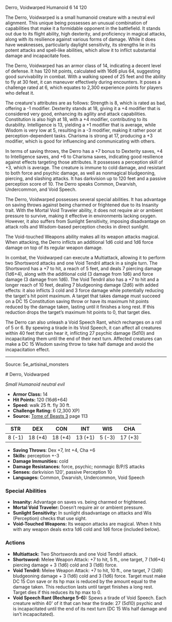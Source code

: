 <MonsterName/>Derro, Voidwarped</MonsterName>
<CreatureType/>Humanoid</CreatureType>
<CR/>6</CR>
<AC/>14</AC>
<HP/>120</HP>
<summary>The Derro, Voidwarped is a small humanoid creature with a neutral evil alignment. This unique being possesses an unusual combination of capabilities that make it a formidable opponent in the battlefield. It stands out due to its flight ability, high dexterity, and proficiency in magical attacks, along with its resilience against various forms of damage. While it does have weaknesses, particularly daylight sensitivity, its strengths lie in its potent attacks and spell-like abilities, which allow it to inflict substantial damage and incapacitate foes.</summary>

<detail>

The Derro, Voidwarped has an armor class of 14, indicating a decent level of defense. It has 120 hit points, calculated with 16d6 plus 64, suggesting good survivability in combat. With a walking speed of 25 feet and the ability to fly at 30 feet, it can maneuver effectively during encounters. It poses a challenge rated at 6, which equates to 2,300 experience points for players who defeat it.

The creature's attributes are as follows: Strength is 8, which is rated as bad, offering a -1 modifier. Dexterity stands at 18, giving it a +4 modifier that is considered very good, enhancing its agility and attack capabilities. Constitution is also high at 18, with a +4 modifier, contributing to its durability. Intelligence is 13, yielding a +1 modifier that is average, while Wisdom is very low at 5, resulting in a -3 modifier, making it rather poor at perception-dependent tasks. Charisma is strong at 17, producing a +3 modifier, which is good for influencing and communicating with others.

In terms of saving throws, the Derro has a +7 bonus to Dexterity saves, +4 to Intelligence saves, and +6 to Charisma saves, indicating good resilience against effects targeting those attributes. It possesses a perception skill of +3, which is average. The creature is immune to cold damage, and resistant to both force and psychic damage, as well as nonmagical bludgeoning, piercing, and slashing attacks. It has darkvision up to 120 feet and a passive perception score of 10. The Derro speaks Common, Dwarvish, Undercommon, and Void Speech.

The Derro, Voidwarped possesses several special abilities. It has advantage on saving throws against being charmed or frightened due to its Insanity trait. With the Mortal Void Traveler ability, it does not require air or ambient pressure to survive, making it effective in environments lacking oxygen. However, it also suffers from Sunlight Sensitivity, imposing disadvantage on attack rolls and Wisdom-based perception checks in direct sunlight.

The Void-touched Weapons ability makes all its weapon attacks magical. When attacking, the Derro inflicts an additional 1d6 cold and 1d6 force damage on top of its regular weapon damage. 

In combat, the Voidwarped can execute a Multiattack, allowing it to perform two Shortsword attacks and one Void Tendril attack in a single turn. The Shortsword has a +7 to hit, a reach of 5 feet, and deals 7 piercing damage (1d6+4), along with the additional cold (3 damage from 1d6) and force damage (3 damage from 1d6). The Void Tendril also has a +7 to hit and a longer reach of 10 feet, dealing 7 bludgeoning damage (2d6) with added effects: it also inflicts 3 cold and 3 force damage while potentially reducing the target's hit point maximum. A target that takes damage must succeed on a DC 15 Constitution saving throw or have its maximum hit points reduced by the damage taken, lasting until it finishes a long rest. If this reduction drops the target’s maximum hit points to 0, that target dies.

The Derro can also unleash a Void Speech Rant, which recharges on a roll of 5 or 6. By spewing a tirade in its Void Speech, it can affect all creatures within 40 feet that can hear it, inflicting 27 psychic damage (5d10) and incapacitating them until the end of their next turn. Affected creatures can make a DC 15 Wisdom saving throw to take half damage and avoid the incapacitation effect.</detail>



---

Source: 5e_artisinal_monsters

<statblock>
# Derro, Voidwarped

*Small* *Humanoid* *neutral evil*

- **Armor Class:** 14
- **Hit Points:** 120 (16d6+64)
- **Speed:** walk 25 ft. fly 30 ft.
- **Challenge Rating:** 6 (2,300 XP)
- **Source:** [Tome of Beasts 3](https://koboldpress.com/kpstore/product/tome-of-beasts-3-for-5th-edition/) page 113

| STR | DEX | CON | INT | WIS | CHA |
| --- | --- | --- | --- | --- | --- |
| 8 (-1) | 18 (+4) | 18 (+4) | 13 (+1) | 5 (-3) | 17 (+3) |

- **Saving Throws**: Dex +7, Int +4, Cha +6
- **Skills:** perception +-3
- **Damage Immunities:** cold
- **Damage Resistances:** force, psychic; nonmagic B/P/S attacks
- **Senses:** darkvision 120', passive Perception 10
- **Languages:** Common, Dwarvish, Undercommon, Void Speech

### Special Abilities

- **Insanity:** Advantage on saves vs. being charmed or frightened.
- **Mortal Void Traveler:** Doesn’t require air or ambient pressure.
- **Sunlight Sensitivity:** In sunlight disadvantage on attacks and Wis (Perception) checks that use sight.
- **Void-Touched Weapons:** Its weapon attacks are magical. When it hits with any weapon deals extra 1d6 cold and 1d6 force (included below).

### Actions

- **Multiattack:** Two Shortswords and one Void Tendril attack.
- **Shortsword:** Melee Weapon Attack: +7 to hit, 5 ft., one target, 7 (1d6+4) piercing damage + 3 (1d6) cold and 3 (1d6) force.
- **Void Tendril:** Melee Weapon Attack: +7 to hit, 10 ft., one target, 7 (2d6) bludgeoning damage + 3 (1d6) cold and 3 (1d6) force. Target must make DC 15 Con save or its hp max is reduced by the amount equal to the damage taken. This reduction lasts until target finishes a long rest. Target dies if this reduces its hp max to 0.
- **Void Speech Rant (Recharge 5–6):** Spews a tirade of Void Speech. Each creature within 40' of it that can hear the tirade: 27 (5d10) psychic and is incapacitated until the end of its next turn (DC 15 Wis half damage and isn’t incapacitated).


</statblock>


